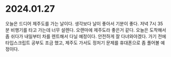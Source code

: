 # 2024.01.27

오늘은 드디어 제주도를 가는 날이다. 생각보다 날이 좋아서 기분이 좋다. 저녁 7시 35분 비행기를 타고 가는데 너무 설렌다. 오랜마에 제주도라 좋은거 같다. 오늘은 도착해서 좀 쉬다가 내일부터 차를 렌트해서 다닐 예정이다. 안전하게 잘 다녀와야겠다. 가기 전에 타입스크립트 공부도 조금 했고, 제주도 가서도 정처기 문제를 휴대폰으로 좀 풀어볼 예정이다.
